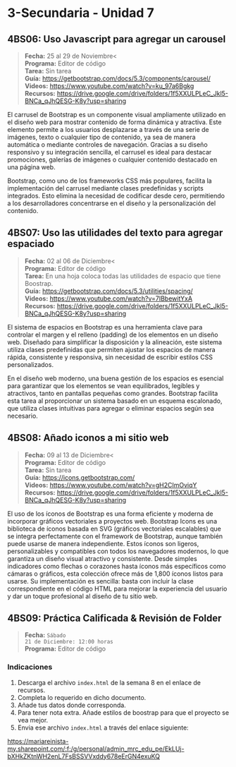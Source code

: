 # 3-Secundaria - Unidad 7

## 4BS06: Uso Javascript para agregar un carousel

> <i class="bi bi-calendar"></i> **Fecha:** 25 al 29 de Noviembre<<br><i class="bi bi-laptop"></i> **Programa:** Editor de código<br><i class="bi bi-clipboard-check"></i> **Tarea:** Sin tarea<br> <i class="bi bi-card-checklist"></i> **Guía:** https://getbootstrap.com/docs/5.3/components/carousel/<br> <i class="bi bi-youtube txt-red"></i> **Videos:** https://www.youtube.com/watch?v=ku_97a6Bgkg<br><i class="bi bi-files"></i> **Recursos:** https://drive.google.com/drive/folders/1f5XXULPLeC_Jkl5-BNCa_qJhQESG-K8y?usp=sharing

El carrusel de Bootstrap es un componente visual ampliamente utilizado en el diseño web para mostrar contenido de forma dinámica y atractiva. Este elemento permite a los usuarios desplazarse a través de una serie de imágenes, texto o cualquier tipo de contenido, ya sea de manera automática o mediante controles de navegación. Gracias a su diseño responsivo y su integración sencilla, el carrusel es ideal para destacar promociones, galerías de imágenes o cualquier contenido destacado en una página web.

Bootstrap, como uno de los frameworks CSS más populares, facilita la implementación del carrusel mediante clases predefinidas y scripts integrados. Esto elimina la necesidad de codificar desde cero, permitiendo a los desarrolladores concentrarse en el diseño y la personalización del contenido.

## 4BS07: Uso las utilidades del texto para agregar espaciado

> <i class="bi bi-calendar"></i> **Fecha:** 02 al 06 de Diciembre<<br><i class="bi bi-laptop"></i> **Programa:** Editor de código<br><i class="bi bi-clipboard-check"></i> **Tarea:** En una hoja coloca todas las utilidades de espacio que tiene Boostrap.<br> <i class="bi bi-card-checklist"></i> **Guía:** https://getbootstrap.com/docs/5.3/utilities/spacing/<br> <i class="bi bi-youtube txt-red"></i> **Videos:** https://www.youtube.com/watch?v=7IBbewitYxA<br><i class="bi bi-files"></i> **Recursos:** https://drive.google.com/drive/folders/1f5XXULPLeC_Jkl5-BNCa_qJhQESG-K8y?usp=sharing

El sistema de espacios en Bootstrap es una herramienta clave para controlar el margen y el relleno (padding) de los elementos en un diseño web. Diseñado para simplificar la disposición y la alineación, este sistema utiliza clases predefinidas que permiten ajustar los espacios de manera rápida, consistente y responsiva, sin necesidad de escribir estilos CSS personalizados.

En el diseño web moderno, una buena gestión de los espacios es esencial para garantizar que los elementos se vean equilibrados, legibles y atractivos, tanto en pantallas pequeñas como grandes. Bootstrap facilita esta tarea al proporcionar un sistema basado en un esquema escalonado, que utiliza clases intuitivas para agregar o eliminar espacios según sea necesario.

## 4BS08: Añado iconos a mi sitio web

> <i class="bi bi-calendar"></i> **Fecha:** 09 al 13 de Diciembre<<br><i class="bi bi-laptop"></i> **Programa:** Editor de código<br><i class="bi bi-clipboard-check"></i> **Tarea:** Sin tarea<br> <i class="bi bi-card-checklist"></i> **Guía:** https://icons.getbootstrap.com/<br> <i class="bi bi-youtube txt-red"></i> **Videos:** https://www.youtube.com/watch?v=gH2CImOviqY<br><i class="bi bi-files"></i> **Recursos:** https://drive.google.com/drive/folders/1f5XXULPLeC_Jkl5-BNCa_qJhQESG-K8y?usp=sharing

El uso de los íconos de Bootstrap es una forma eficiente y moderna de incorporar gráficos vectoriales a proyectos web. Bootstrap Icons es una biblioteca de íconos basada en SVG (gráficos vectoriales escalables) que se integra perfectamente con el framework de Bootstrap, aunque también puede usarse de manera independiente. Estos íconos son ligeros, personalizables y compatibles con todos los navegadores modernos, lo que garantiza un diseño visual atractivo y consistente. Desde simples indicadores como flechas o corazones hasta íconos más específicos como cámaras o gráficos, esta colección ofrece más de 1,800 íconos listos para usarse. Su implementación es sencilla: basta con incluir la clase correspondiente en el código HTML para mejorar la experiencia del usuario y dar un toque profesional al diseño de tu sitio web.

<div class="currentTheme">

## 4BS09: Práctica Calificada & Revisión de Folder

> <i class="bi bi-calendar"></i> **Fecha:** <code>Sábado 21 de Diciembre: 12:00 horas</code><br><i class="bi bi-laptop"></i> **Programa:** Editor de código

### Indicaciones

1. Descarga el archivo `index.html` de la semana 8 en el enlace de recursos.
2. Completa lo requerido en dicho documento.
3. Añade tus datos donde corresponda.
4. Para tener nota extra. Añade estilos de boostrap para que el proyecto se vea mejor.
5. Envia ese archivo `index.html` a través del enlace siguiente:

https://mariareinista-my.sharepoint.com/:f:/g/personal/admin_mrc_edu_pe/EkLUj-bXHkZKtnWH2enL7FsBSSVVxddy678eErGN4exuKQ

</div>
